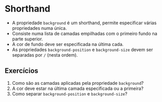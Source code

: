 # Shorthand

- A propriedade `background` é um shorthand, permite especificar várias propriedades numa única.
- Consiste numa lista de camadas empilhadas com o primeiro fundo na parte superior.
- A cor de fundo deve ser especificada na última cada.
- As propriedades `background-position` e `background-size` devem ser separadas por `/` (nesta ordem).

## Exercícios

1. Como são as camadas aplicadas pela propriedade `background`?
2. A cor deve estar na última camada especificada ou a primeira?
3. Como separar `background-position` e `background-size`?